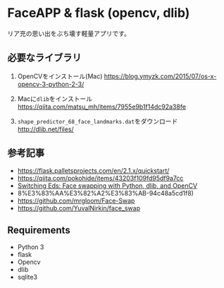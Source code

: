 
# FaceAPP & flask (opencv, dlib)
リア充の思い出をぶち壊す軽量アプリです。

## 必要なライブラリ

1. OpenCVをインストール(Mac)
https://blog.ymyzk.com/2015/07/os-x-opencv-3-python-2-3/

2. Macに`dlib`をインストール
https://qiita.com/matsu_mh/items/7955e9b1f14dc92a38fe

3. `shape_predictor_68_face_landmarks.dat`をダウンロード
http://dlib.net/files/

## 参考記事

- https://flask.palletsprojects.com/en/2.1.x/quickstart/
- https://qiita.com/pokohide/items/43203f109fd95df9a7cc
- [Switching Eds: Face swapping with Python, dlib, and OpenCV](https://matthewearl.github.io/2015/07/28/switching-eds-with-python/)
- 8%E3%83%AA%E3%82%A2%E3%83%AB-94c48a5cd1f8)
- https://github.com/mrgloom/Face-Swap
- https://github.com/YuvalNirkin/face_swap

## Requirements
- Python 3
- flask
- Opencv
- dlib
- sqlite3
